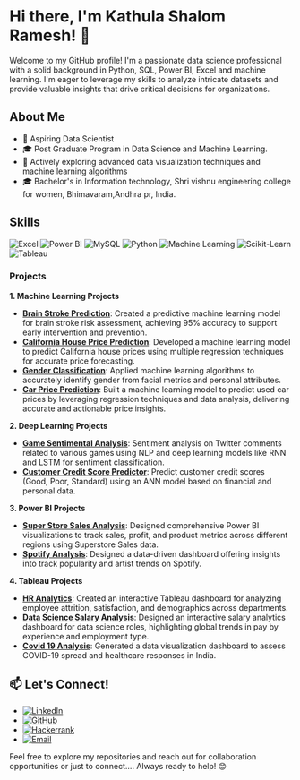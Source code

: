 # Hi there, I'm Kathula Shalom Ramesh! 👋

Welcome to my GitHub profile! I'm a passionate data science professional with a solid background in Python, SQL, Power BI, Excel and machine learning. I'm eager to leverage my skills to analyze intricate datasets and provide valuable insights that drive critical decisions for organizations.

## About Me

- 💼 Aspiring Data Scientist
- 🎓 Post Graduate Program in Data Science and Machine Learning.
- 🌱 Actively exploring advanced data visualization techniques and machine learning algorithms
- 🎓 Bachelor's in Information technology, Shri vishnu engineering college for women, Bhimavaram,Andhra pr, India.

## Skills

![Excel](https://img.shields.io/badge/-Excel-217346?style=for-the-badge&logo=microsoft-excel&logoColor=white)
![Power BI](https://img.shields.io/badge/-Power%20BI-F2C811?style=for-the-badge&logo=power-bi&logoColor=black)
![MySQL](https://img.shields.io/badge/-MySQL-4479A1?style=for-the-badge&logo=mysql&logoColor=white)
![Python](https://img.shields.io/badge/-Python-3776AB?style=for-the-badge&logo=python&logoColor=white)
![Machine Learning](https://img.shields.io/badge/-Machine%20Learning-0078D4?style=for-the-badge&logo=machine-learning&logoColor=white)
![Scikit-Learn](https://img.shields.io/badge/-Scikit--Learn-F7931E?style=for-the-badge&logo=scikit-learn&logoColor=white)
![Tableau](https://img.shields.io/badge/Tableau-00537E?style=for-the-badge&logo=Tableau&logoColor=white)

### Projects

**1. Machine Learning Projects**
- **[Brain Stroke Prediction]()**: Created a predictive machine learning model for brain stroke risk assessment, achieving 95% accuracy to support early intervention and prevention.
- **[California House Price Prediction]()**: Developed a machine learning model to predict California house prices using multiple regression techniques for accurate price forecasting.
- **[Gender Classification]()**: Applied machine learning algorithms to accurately identify gender from facial metrics and personal attributes.
- **[Car Price Prediction]()**: Built a machine learning model to predict used car prices by leveraging regression techniques and data analysis, delivering accurate and actionable price insights.

**2. Deep Learning Projects**
- **[Game Sentimental Analysis]()**: Sentiment analysis on Twitter comments related to various games using NLP and deep learning models like RNN and LSTM for sentiment classification.
- **[Customer Credit Score Predictor]()**: Predict customer credit scores (Good, Poor, Standard) using an ANN model based on financial and personal data.

**3. Power BI Projects**
- **[Super Store Sales Analysis]()**: Designed comprehensive Power BI visualizations to track sales, profit, and product metrics across different regions using Superstore Sales data.
- **[Spotify Analysis]()**: Designed a data-driven dashboard offering insights into track popularity and artist trends on Spotify.
  
**4. Tableau Projects**
- **[HR Analytics]()**: Created an interactive Tableau dashboard for analyzing employee attrition, satisfaction, and demographics across departments.
- **[Data Science Salary Analysis]()**: Designed an interactive salary analytics dashboard for data science roles, highlighting global trends in pay by experience and employment type.
- **[Covid 19 Analysis]()**: Generated a data visualization dashboard to assess COVID-19 spread and healthcare responses in India.

## 📫 Let's Connect!

- [![LinkedIn](https://img.shields.io/badge/-LinkedIn-0077B5?style=for-the-badge&logo=linkedin&logoColor=white)](www.linkedin.com/in/kathula-shalom-6944a3239)
- [![GitHub](https://img.shields.io/badge/-GitHub-181717?style=for-the-badge&logo=github&logoColor=white)]()
- [![Hackerrank](https://img.shields.io/badge/-Hackerrank-181717?style=for-the-badge&logo=hackerrank&logoColor=00EA64)]()
- [![Email](https://img.shields.io/badge/-Email-D14836?style=for-the-badge&logo=gmail&logoColor=white)]()

Feel free to explore my repositories and reach out for collaboration opportunities or just to connect.... Always ready to help! 😊

